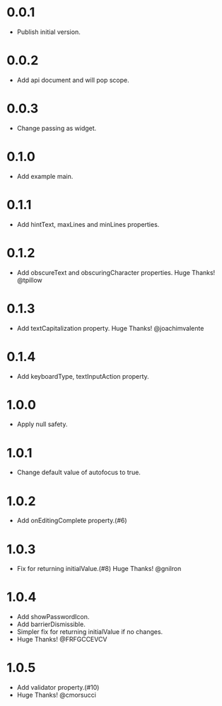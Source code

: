 # 0.0.1

  * Publish initial version.

# 0.0.2

  * Add api document and will pop scope.

# 0.0.3

  * Change passing as widget.

# 0.1.0

  * Add example main.

# 0.1.1

  * Add hintText, maxLines and minLines properties.

# 0.1.2

  * Add obscureText and obscuringCharacter properties. Huge Thanks! @tpillow

# 0.1.3

  * Add textCapitalization property. Huge Thanks! @joachimvalente

# 0.1.4

  * Add keyboardType, textInputAction property.

# 1.0.0

  * Apply null safety.

# 1.0.1

  * Change default value of autofocus to true.

# 1.0.2

  * Add onEditingComplete property.(#6)

# 1.0.3

  * Fix for returning initialValue.(#8) Huge Thanks! @gnilron

# 1.0.4

  * Add showPasswordIcon.
  * Add barrierDismissible.
  * Simpler fix for returning initialValue if no changes.
  * Huge Thanks! @FRFGCCEVCV

# 1.0.5

  * Add validator property.(#10)
  * Huge Thanks! @cmorsucci
